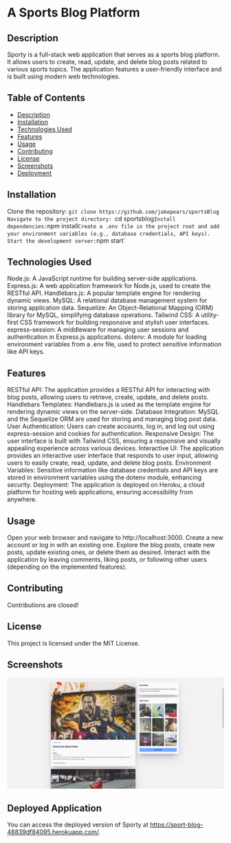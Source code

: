 # A Sports Blog Platform

## Description
Sporty is a full-stack web application that serves as a sports blog platform. It allows users to create, read, update, and delete blog posts related to various sports topics. The application features a user-friendly interface and is built using modern web technologies.


## Table of Contents

- [Description](#description)
- [Installation](#installation)
- [Technologies Used](#technologies)
- [Features](#features)
- [Usage](#usage)
- [Contributing](#contributing)
- [License](#license)
- [Screenshots](#screenshots)
- [Deployment](#deployed)

## Installation

Clone the repository: `git clone https://github.com/jakepears/sportsBlog
Navigate to the project directory: `cd sportsblog`
Install dependencies: `npm install`
Create a .env file in the project root and add your environment variables (e.g., database credentials, API keys).
Start the development server: `npm start`

## Technologies Used

Node.js: A JavaScript runtime for building server-side applications.
Express.js: A web application framework for Node.js, used to create the RESTful API.
Handlebars.js: A popular template engine for rendering dynamic views.
MySQL: A relational database management system for storing application data.
Sequelize: An Object-Relational Mapping (ORM) library for MySQL, simplifying database operations.
Tailwind CSS: A utility-first CSS framework for building responsive and stylish user interfaces.
express-session: A middleware for managing user sessions and authentication in Express.js applications.
dotenv: A module for loading environment variables from a .env file, used to protect sensitive information like API keys.

## Features

RESTful API: The application provides a RESTful API for interacting with blog posts, allowing users to retrieve, create, update, and delete posts.
Handlebars Templates: Handlebars.js is used as the template engine for rendering dynamic views on the server-side.
Database Integration: MySQL and the Sequelize ORM are used for storing and managing blog post data.
User Authentication: Users can create accounts, log in, and log out using express-session and cookies for authentication.
Responsive Design: The user interface is built with Tailwind CSS, ensuring a responsive and visually appealing experience across various devices.
Interactive UI: The application provides an interactive user interface that responds to user input, allowing users to easily create, read, update, and delete blog posts.
Environment Variables: Sensitive information like database credentials and API keys are stored in environment variables using the dotenv module, enhancing security.
Deployment: The application is deployed on Heroku, a cloud platform for hosting web applications, ensuring accessibility from anywhere.


## Usage

Open your web browser and navigate to http://localhost:3000.
Create a new account or log in with an existing one.
Explore the blog posts, create new posts, update existing ones, or delete them as desired.
Interact with the application by leaving comments, liking posts, or following other users (depending on the implemented features).

## Contributing

Contributions are closed!

## License
This project is licensed under the MIT License.

## Screenshots

<img src='./public/imgs/sporty.png' />

## Deployed Application
You can access the deployed version of Sporty at https://sport-blog-48839df84095.herokuapp.com/.
